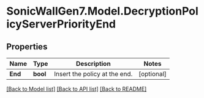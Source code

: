 # SonicWallGen7.Model.DecryptionPolicyServerPriorityEnd

## Properties

Name | Type | Description | Notes
------------ | ------------- | ------------- | -------------
**End** | **bool** | Insert the policy at the end. | [optional] 

[[Back to Model list]](../README.md#documentation-for-models) [[Back to API list]](../README.md#documentation-for-api-endpoints) [[Back to README]](../README.md)


